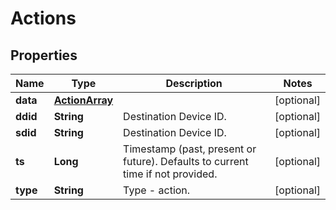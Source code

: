 
# Actions

## Properties
Name | Type | Description | Notes
------------ | ------------- | ------------- | -------------
**data** | [**ActionArray**](ActionArray.md) |  |  [optional]
**ddid** | **String** | Destination Device ID. |  [optional]
**sdid** | **String** | Destination Device ID. |  [optional]
**ts** | **Long** | Timestamp (past, present or future). Defaults to current time if not provided. |  [optional]
**type** | **String** | Type - action. |  [optional]



